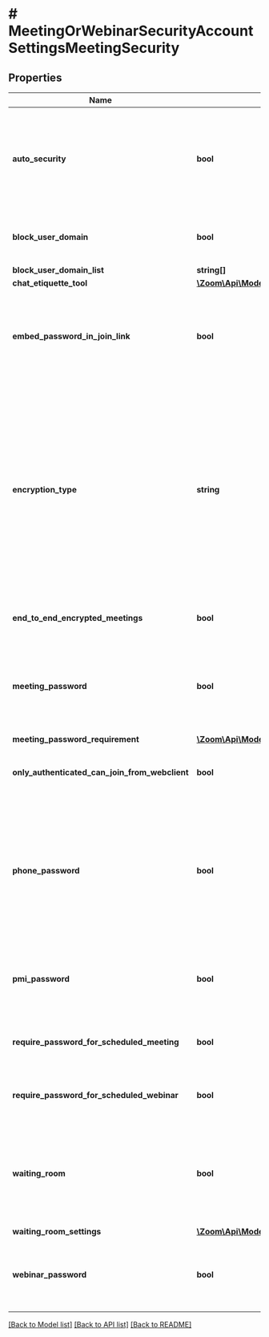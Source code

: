 # # MeetingOrWebinarSecurityAccountSettingsMeetingSecurity

## Properties

Name | Type | Description | Notes
------------ | ------------- | ------------- | -------------
**auto_security** | **bool** | Whether all meetings must be secured with at least one security option.    This setting can only be disabled by Enterprise, ISV, Business (with more than 100 licenses), and Education accounts. | [optional]
**block_user_domain** | **bool** | Whether users in specific domains are blocked from joining meetings and webinars. | [optional]
**block_user_domain_list** | **string[]** | The blocked domains. | [optional]
**chat_etiquette_tool** | [**\Zoom\Api\Model\MeetingOrWebinarSecurityAccountSettingsMeetingSecurityChatEtiquetteTool**](MeetingOrWebinarSecurityAccountSettingsMeetingSecurityChatEtiquetteTool.md) |  | [optional]
**embed_password_in_join_link** | **bool** | Whether the meeting password is encrypted and included in the invitation link. The provided link will allow participants to join the meeting without having to enter the password. | [optional]
**encryption_type** | **string** | The type of encryption used when starting a meeting:  * &#x60;enhanced_encryption&#x60; — Enhanced encryption. Encryption data is stored in the cloud.  * &#x60;e2ee&#x60; — End-to-end encryption. The encryption key is stored on the local device and cannot be obtained by anyone else. Enabling E2EE also [**disables** certain features](https://support.zoom.us/hc/en-us/articles/360048660871), such as cloud recording, live streaming, and allowing participants to join before the host. | [optional]
**end_to_end_encrypted_meetings** | **bool** | Whether to enable end-to-end encryption for meetings. | [optional]
**meeting_password** | **bool** | Whether all instant and scheduled meetings that users can join via client or Zoom Rooms systems are password-protected. [Personal Meeting ID (PMI)](https://support.zoom.us/hc/en-us/articles/203276937) meetings are **not** included in this setting. | [optional]
**meeting_password_requirement** | [**\Zoom\Api\Model\MeetingOrWebinarSecurityAccountSettingsMeetingSecurityMeetingPasswordRequirement**](MeetingOrWebinarSecurityAccountSettingsMeetingSecurityMeetingPasswordRequirement.md) |  | [optional]
**only_authenticated_can_join_from_webclient** | **bool** | Whether to specify that only authenticated users can join the meeting from the web client. | [optional]
**phone_password** | **bool** | Whether passwords are required for participants joining by phone.    If enabled and the meeting is password-protected, a numeric password is required for participants to join by phone. For meetings with alphanumeric passwords, a numeric password will be generated. | [optional]
**pmi_password** | **bool** | Whether all Personal Meeting ID (PMI) meetings that users can join via client or Zoom Rooms systems are password-protected. | [optional]
**require_password_for_scheduled_meeting** | **bool** | Whether passwords are required for meetings that have already been scheduled. | [optional]
**require_password_for_scheduled_webinar** | **bool** | Whether passwords are required for webinars that have already been scheduled. | [optional]
**waiting_room** | **bool** | Whether participants are placed in the [**Waiting Room**](https://support.zoom.us/hc/en-us/articles/115000332726-Waiting-Room) when they join a meeting.    When the **Waiting Room** feature is enabled, the [**Allow participants to join before host**](https://support.zoom.us/hc/en-us/articles/202828525-Allow-participants-to-join-before-host) setting is disabled. | [optional]
**waiting_room_settings** | [**\Zoom\Api\Model\MeetingOrWebinarSecurityAccountSettingsMeetingSecurityWaitingRoomSettings**](MeetingOrWebinarSecurityAccountSettingsMeetingSecurityWaitingRoomSettings.md) |  | [optional]
**webinar_password** | **bool** | Whether to generate a password when scheduling webinars. Participants must use the generated password to join the scheduled webinar. | [optional]

[[Back to Model list]](../../README.md#models) [[Back to API list]](../../README.md#endpoints) [[Back to README]](../../README.md)
